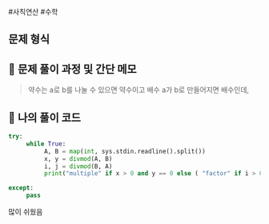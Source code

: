 #사칙연산 #수학 

## 문제 형식

## 📝 문제 풀이 과정 및 간단 메모

>약수는 a로 b를 나눌 수 있으면 약수이고
>배수 a가 b로 만들어지면 배수인데,

## 🐍 나의 풀이 코드

```python
try:
     while True:
          A, B = map(int, sys.stdin.readline().split())
          x, y = divmod(A, B)
          i, j = divmod(B, A)
          print("multiple" if x > 0 and y == 0 else ( "factor" if i > 0 and j == 0 else "neither" ))

except:
     pass
```

많이 쉬웠음